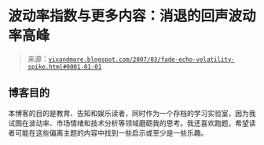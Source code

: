 <!--yml

分类：未分类

日期：2024-05-18 15:54:15

-->

# 波动率指数与更多内容：消退的回声波动率高峰

> 来源：[`vixandmore.blogspot.com/2007/03/fade-echo-volatility-spike.html#0001-01-01`](http://vixandmore.blogspot.com/2007/03/fade-echo-volatility-spike.html#0001-01-01)

## 博客目的

本博客的目的是教育、告知和娱乐读者，同时作为一个存档的学习实验室，因为我试图在波动率、市场情绪和技术分析等领域磨砺我的思考。我还喜欢跑题，希望读者可能在这些偏离主题的内容中找到一些启示或至少是一些乐趣。
